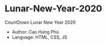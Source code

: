 # Lunar-New-Year-2020
CountDown Lunar New Year 2020
- Author: Cao Hưng Phú
- Language: HTML, CSS, JS
